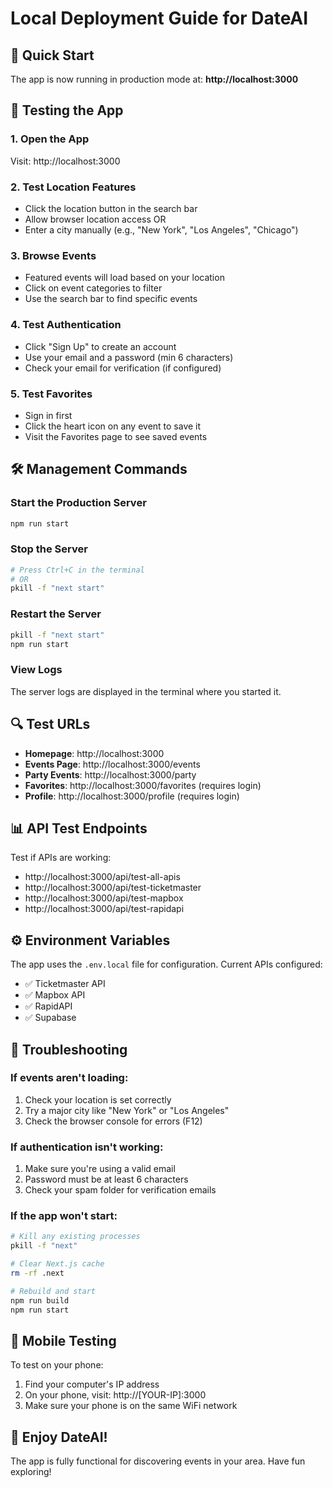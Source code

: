 # Local Deployment Guide for DateAI

## 🚀 Quick Start

The app is now running in production mode at: **http://localhost:3000**

## 📱 Testing the App

### 1. **Open the App**
Visit: http://localhost:3000

### 2. **Test Location Features**
- Click the location button in the search bar
- Allow browser location access OR
- Enter a city manually (e.g., "New York", "Los Angeles", "Chicago")

### 3. **Browse Events**
- Featured events will load based on your location
- Click on event categories to filter
- Use the search bar to find specific events

### 4. **Test Authentication**
- Click "Sign Up" to create an account
- Use your email and a password (min 6 characters)
- Check your email for verification (if configured)

### 5. **Test Favorites**
- Sign in first
- Click the heart icon on any event to save it
- Visit the Favorites page to see saved events

## 🛠 Management Commands

### Start the Production Server
```bash
npm run start
```

### Stop the Server
```bash
# Press Ctrl+C in the terminal
# OR
pkill -f "next start"
```

### Restart the Server
```bash
pkill -f "next start"
npm run start
```

### View Logs
The server logs are displayed in the terminal where you started it.

## 🔍 Test URLs

- **Homepage**: http://localhost:3000
- **Events Page**: http://localhost:3000/events
- **Party Events**: http://localhost:3000/party
- **Favorites**: http://localhost:3000/favorites (requires login)
- **Profile**: http://localhost:3000/profile (requires login)

## 📊 API Test Endpoints

Test if APIs are working:
- http://localhost:3000/api/test-all-apis
- http://localhost:3000/api/test-ticketmaster
- http://localhost:3000/api/test-mapbox
- http://localhost:3000/api/test-rapidapi

## ⚙️ Environment Variables

The app uses the `.env.local` file for configuration. Current APIs configured:
- ✅ Ticketmaster API
- ✅ Mapbox API
- ✅ RapidAPI
- ✅ Supabase

## 🐛 Troubleshooting

### If events aren't loading:
1. Check your location is set correctly
2. Try a major city like "New York" or "Los Angeles"
3. Check the browser console for errors (F12)

### If authentication isn't working:
1. Make sure you're using a valid email
2. Password must be at least 6 characters
3. Check your spam folder for verification emails

### If the app won't start:
```bash
# Kill any existing processes
pkill -f "next"

# Clear Next.js cache
rm -rf .next

# Rebuild and start
npm run build
npm run start
```

## 📱 Mobile Testing

To test on your phone:
1. Find your computer's IP address
2. On your phone, visit: http://[YOUR-IP]:3000
3. Make sure your phone is on the same WiFi network

## 🎉 Enjoy DateAI!

The app is fully functional for discovering events in your area. Have fun exploring!
